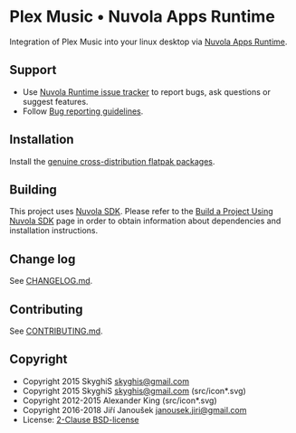 Plex Music • Nuvola Apps Runtime
=================================

Integration of Plex Music into your linux desktop via
[Nuvola Apps Runtime](https://github.com/tiliado/nuvolaruntime).

Support
-------

  - Use [Nuvola Runtime issue tracker](https://github.com/tiliado/nuvolaruntime/issues/new/choose)
    to report bugs, ask questions or suggest features.
  - Follow [Bug reporting guidelines](https://github.com/tiliado/nuvolaruntime/wiki/Bug-Reporting-Guidelines).

Installation
------------

Install the [genuine cross-distribution flatpak packages](https://nuvola.tiliado.eu/app/plex/).

Building
--------

This project uses [Nuvola SDK](https://github.com/tiliado/nuvolasdk#create-new-project). Please refer to
the [Build a Project Using Nuvola SDK](https://github.com/tiliado/nuvolasdk#build-a-project-using-nuvola-sdk)
page in order to obtain information about dependencies and installation instructions.

Change log
----------

See [CHANGELOG.md](./CHANGELOG.md).

Contributing
------------

See [CONTRIBUTING.md](./CONTRIBUTING.md).

Copyright
---------

  - Copyright 2015 SkyghiS <skyghis@gmail.com>
  - Copyright 2015 SkyghiS <skyghis@gmail.com>  (src/icon*.svg)
  - Copyright 2012-2015 Alexander King (src/icon*.svg)
  - Copyright 2016-2018 Jiří Janoušek <janousek.jiri@gmail.com>
  - License: [2-Clause BSD-license](./LICENSE)
